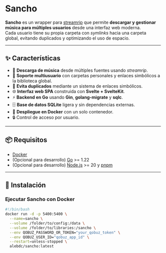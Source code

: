 # Sancho

**Sancho** es un wrapper para [streamrip](https://github.com/nathom/streamrip) que permite **descargar y gestionar música para múltiples usuarios** desde una interfaz web moderna.  
Cada usuario tiene su propia carpeta con _symlinks_ hacia una carpeta global, evitando duplicados y optimizando el uso de espacio.

---

## ✨ Características

- 🎵 **Descarga de música** desde múltiples fuentes usando _streamrip_.
- 👥 **Soporte multiusuario** con carpetas personales y enlaces simbólicos a la biblioteca global.
- 📁 **Evita duplicados** mediante un sistema de enlaces simbólicos.
- 🌐 **Interfaz web SPA** construida con **Svelte + SvelteKit**.
- ⚡ **Backend en Go** usando **Gin**, **golang-migrate** y **sqlc**.
- 🗄️ **Base de datos SQLite** ligera y sin dependencias externas.
- 🐳 **Despliegue en Docker** con un solo contenedor.
- 🔒 Control de acceso por usuario.

---

## 📦 Requisitos

- [Docker](https://www.docker.com/)
- (Opcional para desarrollo) [Go](https://go.dev/) >= 1.22
- (Opcional para desarrollo) [Node.js](https://nodejs.org/) >= 20 y [pnpm](https://pnpm.io/)

---

## 🚀 Instalación

### Ejecutar Sancho con Docker

```bash
#!/bin/bash
docker run -d -p 5400:5400 \
  --name=sancho \
  --volume /folder/to/config:/data \
  --volume /folder/to/libraries:/sancho \
  --env QOBUZ_PASSWORD_OR_TOKEN="your_qobuz_token" \
  --env QOBUZ_USER_ID="qobuz_app_id" \
  --restart=unless-stopped \
  alebdc/sancho:latest
```
